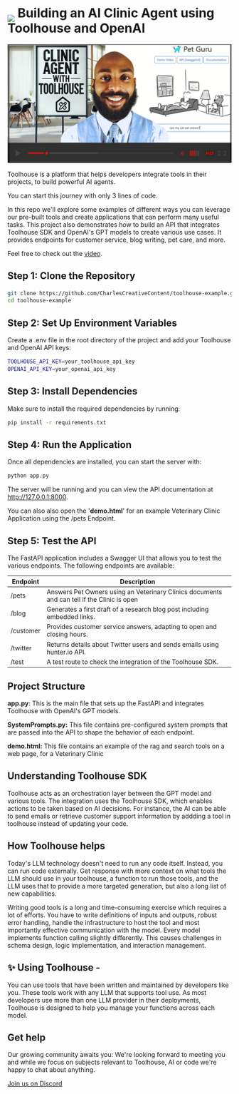 
# <img src="https://framerusercontent.com/images/xDisAjh26hdfRjOto5SnUUWvsEQ.svg?scale-down-to=64" width="50" style="position: relative; top: 10px">  Building an AI Clinic Agent using Toolhouse and OpenAI

<a href="https://shawncharles.com/youtube"><img src="https://github.com/CharlesCreativeContent/myImages/blob/main/images/ToolhouseThumbnail.png?raw=true"></a>

Toolhouse is a platform that helps developers integrate tools in their projects, to build powerful AI agents. 

You can start this journey with only 3 lines of code.

In this repo we'll explore some examples of different ways you can leverage our pre-built tools and create applications that can perform many useful tasks. This project also demonstrates how to build an API that integrates Toolhouse SDK and OpenAI's GPT models to create various use cases. It provides endpoints for customer service, blog writing, pet care, and more.

Feel free to check out the [video](https://www.canva.com/design/DAGQqtIDxj4/7BgaNzxecu0tVz4zV9AJbQ/watch?utm_content=DAGQqtIDxj4&utm_campaign=designshare&utm_medium=link&utm_source=editor).

## Step 1: Clone the Repository
```bash
git clone https://github.com/CharlesCreativeContent/toolhouse-example.git
cd toolhouse-example
```

## Step 2: Set Up Environment Variables
Create a .env file in the root directory of the project and add your Toolhouse and OpenAI API keys:
```bash
TOOLHOUSE_API_KEY=your_toolhouse_api_key
OPENAI_API_KEY=your_openai_api_key
```

## Step 3: Install Dependencies
Make sure to install the required dependencies by running:
```bash
pip install -r requirements.txt
```

## Step 4: Run the Application
Once all dependencies are installed, you can start the server with:

```bash
python app.py
```

The server will be running and you can view the API documentation at http://127.0.0.1:8000.

You can also also open the '**demo.html**' for an example Veterinary Clinic Application using the /pets Endpoint.

## Step 5: Test the API
The FastAPI application includes a Swagger UI that allows you to test the various endpoints. The following endpoints are available:

| Endpoint  | Description                                                                                   |
|-----------|-----------------------------------------------------------------------------------------------|
| /pets     | Answers Pet Owners using an Veterinary Clinics documents and can tell if the Clinic is open   |
| /blog     | Generates a first draft of a research blog post including embedded links.                     |
| /customer | Provides customer service answers, adapting to open and closing hours.                        |
| /twitter  | Returns details about Twitter users and sends emails using hunter.io API.                     |
| /test     | A test route to check the integration of the Toolhouse SDK.                                   |

## Project Structure
**app.py**: This is the main file that sets up the FastAPI and integrates Toolhouse with OpenAI's GPT models.

**SystemPrompts.py:** This file contains pre-configured system prompts that are passed into the API to shape the behavior of each endpoint.

**demo.html:** This file contains an example of the rag and search tools on a web page, for a Veterinary Clinic


## Understanding Toolhouse SDK
Toolhouse acts as an orchestration layer between the GPT model and various tools. The integration uses the Toolhouse SDK, which enables actions to be taken based on AI decisions. For instance, the AI can be able to send emails or retrieve customer support information by addding a tool in toolhouse instead of updating your code.

## How Toolhouse helps
Today's LLM technology doesn't need to run any code itself. Instead, you can run code externally. Get response with more context on what tools the LLM should use in your toolhouse,  a function to run those tools, and the LLM uses that to provide a more targeted generation, but also a long list of new capabilities.

Writing good tools is a long and time-consuming exercise which requires a lot of efforts. You have to write definitions of inputs and outputs, robust error handling, handle the infrastructure to host the tool and most importantly effective communication with the model. Every model implements function calling slightly differently. This causes challenges in schema design, logic implementation, and interaction management.

## ✨ Using Toolhouse -
You can use tools that have been written and maintained by developers like you. These tools work with any LLM that supports tool use. As most developers use more than one LLM provider in their deployments, Toolhouse is designed to help you manage your functions across each model.

## Get help
Our growing community awaits you: We're looking forward to meeting you and while we focus on subjects relevant to Toolhouse, AI or code we're happy to chat about anything.

[Join us on Discord](https://discord.gg/xPvyBxhHtu)




